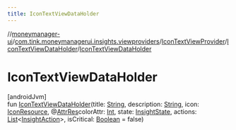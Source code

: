 ```yaml
---
title: IconTextViewDataHolder
---
```

//[moneymanager-ui](../../../../index.html)/[com.tink.moneymanagerui.insights.viewproviders](../../index.html)/[IconTextViewProvider](../index.html)/[IconTextViewDataHolder](index.html)/[IconTextViewDataHolder](-icon-text-view-data-holder.html)



# IconTextViewDataHolder



[androidJvm]\
fun [IconTextViewDataHolder](-icon-text-view-data-holder.html)(title: [String](https://kotlinlang.org/api/latest/jvm/stdlib/kotlin/-string/index.html), description: [String](https://kotlinlang.org/api/latest/jvm/stdlib/kotlin/-string/index.html), icon: [IconResource](../../../se.tink.commons.icons/-icon-resource/index.html), @[AttrRes](https://developer.android.com/reference/kotlin/androidx/annotation/AttrRes.html)colorAttr: [Int](https://kotlinlang.org/api/latest/jvm/stdlib/kotlin/-int/index.html), state: [InsightState](../../../com.tink.model.insights/-insight-state/index.html), actions: [List](https://kotlinlang.org/api/latest/jvm/stdlib/kotlin.collections/-list/index.html)&lt;[InsightAction](../../../com.tink.model.insights/-insight-action/index.html)&gt;, isCritical: [Boolean](https://kotlinlang.org/api/latest/jvm/stdlib/kotlin/-boolean/index.html) = false)




